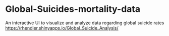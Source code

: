 # Global-Suicides-mortality-data
An interactive UI to visualize and analyze data regarding global suicide rates 
https://rhendler.shinyapps.io/Global_Suicide_Analysis/
